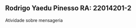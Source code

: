 Rodrigo Yaedu Pinesso RA: 22014201-2
------------------------------------
Atividade sobre mensageria 